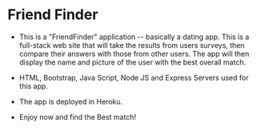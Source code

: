 # Friend Finder

* This is a "FriendFinder" application -- basically a dating app. This is a full-stack web site that will take the results from users surveys, then compare their answers with those from other users. The app will then display the name and picture of the user with the best overall match.

* HTML, Bootstrap, Java Script, Node JS and Express Servers used for this app.

* The app is deployed in Heroku.

* Enjoy now and find the Best match!